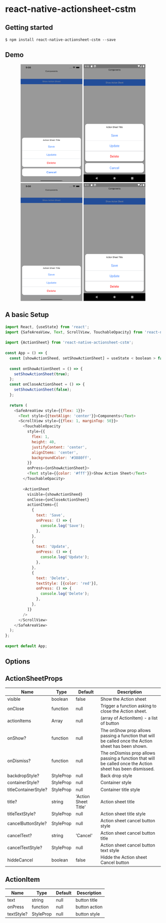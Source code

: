 # react-native-actionsheet-cstm

## Getting started

`$ npm install react-native-actionsheet-cstm --save`

## Demo

<p align="center">
  <img src="https://raw.githubusercontent.com/gurbela/react-native-actionsheet-cstm/master/image/Simulator%20Screen%20Shot%20-%20iPhone1.png" 
    height="380" width="200"
  />
  <img src="https://raw.githubusercontent.com/gurbela/react-native-actionsheet-cstm/master/image/Screenshot_1.png" 
    height="380"  width="200"
  />
  <img src="https://raw.githubusercontent.com/gurbela/react-native-actionsheet-cstm/master/image/Simulator%20Screen%20Shot%20-%20iPhone2.png" 
    height="380"  width="200"
  />
   <img src="https://raw.githubusercontent.com/gurbela/react-native-actionsheet-cstm/master/image/Screenshot_2.png" 
    height="380"  width="200"
  />
</p>

## A basic Setup

```javascript
import React, {useState} from 'react';
import {SafeAreaView, Text, ScrollView, TouchableOpacity} from 'react-native';

import {ActionSheet} from 'react-native-actionsheet-cstm';

const App = () => {
  const [showActionSheed, setShowActionSheet] = useState < boolean > false;

  const onShowActionSheet = () => {
    setShowActionSheet(true);
  };
  const onCloseActionSheet = () => {
    setShowActionSheet(false);
  };

  return (
    <SafeAreaView style={{flex: 1}}>
      <Text style={{textAlign: 'center'}}>Components</Text>
      <ScrollView style={{flex: 1, marginTop: 50}}>
        <TouchableOpacity
          style={{
            flex: 1,
            height: 40,
            justifyContent: 'center',
            alignItems: 'center',
            backgroundColor: '#3880ff',
          }}
          onPress={onShowActionSheet}>
          <Text style={{color: '#fff'}}>Show Action Sheet</Text>
        </TouchableOpacity>

        <ActionSheet
          visible={showActionSheed}
          onClose={onCloseActionSheet}
          actionItems={[
            {
              text: 'Save',
              onPress: () => {
                console.log('Save');
              },
            },
            {
              text: 'Update',
              onPress: () => {
                console.log('Update');
              },
            },
            {
              text: 'Delete',
              textStyle: [{color: 'red'}],
              onPress: () => {
                console.log('Delete');
              },
            },
          ]}
        />
      </ScrollView>
    </SafeAreaView>
  );
};

export default App;
```

## Options

## ActionSheetProps

| Name                 | Type                 | Default              | Description                                                                                                |
| -------------------- | -------------------- | -------------------- | ---------------------------------------------------------------------------------------------------------- |
| visible              | boolean              | false                | Show the Action sheet                                                                                      |
| onClose              | function             | null                 | Trigger a function asking to close the Action sheet.                                                       |
| actionItems          | Array<ActionItem>    | null                 | (array of ActionItem) - a list of button                                                                   |
| onShow?              | function             | null                 | The onShow prop allows passing a function that will be called once the Action sheet has been shown.        |
| onDismiss?           | function             | null                 | The onDismiss prop allows passing a function that will be called once the Action sheet has been dismissed. |
| backdropStyle?       | StyleProp<ViewStyle> | null                 | Back drop style                                                                                            |
| containerStyle?      | StyleProp<ViewStyle> | null                 | Container style                                                                                            |
| titleContainerStyle? | StyleProp<ViewStyle> | null                 | Container title style                                                                                      |
| title?               | string               | 'Action Sheet Title' | Action sheet title                                                                                         |
| titleTextStyle?      | StyleProp<ViewStyle> | null                 | Action sheet title style                                                                                   |
| cancelButtonStyle?   | StyleProp<ViewStyle> | null                 | Action sheet cancel button style                                                                           |
| cancelText?          | string               | 'Cancel'             | Action sheet cancel button title                                                                           |
| cancelTextStyle?     | StyleProp<ViewStyle> | null                 | Action sheet cancel button text style                                                                      |
| hiddeCancel          | boolean              | false                | Hidde the Action sheet Cancel button                                                                       |

## ActionItem

| Name       | Type                 | Default | Description   |
| ---------- | -------------------- | ------- | ------------- |
| text       | string               | null    | button title  |
| onPress    | function             | null    | button action |
| textStyle? | StyleProp<ViewStyle> | null    | button style  |
